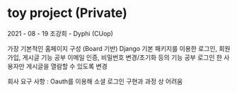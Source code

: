 # toy project (Private)

2021 - 08 - 19
조강희 - Dyphi (CUop)

가장 기본적인 홈페이지 구성 (Board 기반)
Django 기본 패키지를 이용한 로그인, 회원가입, 게시글 기능 공부
이메일 인증, 비밀번호 변경/초기화 등의 기능 공부
로그인 한 사용자만 게시글을 열람할 수 있도록 변경

회사 요구 사항 : Oauth를 이용해 소셜 로그인 구현과 과정 상 어려움
